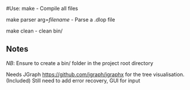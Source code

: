 #Use:
make - Compile all files

make parser arg=*filename* - Parse a .dlop file

make clean - clean bin/

## Notes
_NB_: Ensure to create a bin/ folder in the project root directory

Needs JGraph https://github.com/jgraph/jgraphx for the tree visualisation. (Included)
Still need to add error recovery, GUI for input

